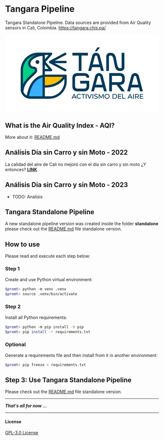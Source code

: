 # Tangara Pipeline
Tangara Standalone Pipeline. Data sources are provided from Air Quality sensors in Cali, Colombia. https://tangara.chis.pa/

[![Tangara Activismo del Aire](standalone/docs/logo-principal-color.png "Tangara Activismo del Aire")](standalone/README.md)

## What is the Air Quality Index - AQI?
More about it: [README.md](standalone/docs/README.md)

## Análisis Día sin Carro y sin Moto - 2022
La calidad del aire de Cali no mejoró con el día sin carro y sin moto ¿Y entonces?
**[LINK](https://cali.webnoticias.co/opinion/la-calidad-del-aire-de-cali-no-mejoro-con-el-dia-sin-carro-y-sin-moto-y-entonces)**

## Análisis Día sin Carro y sin Moto - 2023
- TODO: Análisis

## Tangara Standalone Pipeline
A new standalone pipeline version was created inside the folder **standalone** please check out the [README.md](standalone/README.md) file standalone version.

## How to use

Please read and execute each step below:

### Step 1

Create and use Python virtual environment:

```bash
$promt> python -m venv .venv
$promt> source .venv/bin/activate
```

### Step 2

Install all Python requirements:

```bash
$promt> python -m pip install -U pip
$promt> pip install -r requirements.txt
```

### Optional

Generate a requirements file and then install from it in another environment:

```bash
$promt> pip freeze > requirements.txt
```

## Step 3: Use Tangara Standalone Pipeline

Please check out the [README.md](standalone/README.md) file standalone version.

---

***That's all for now ...***

---

#### License

[GPL-3.0 License](./LICENSE)
